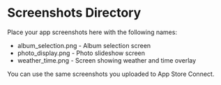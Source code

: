 # Screenshots Directory

Place your app screenshots here with the following names:
- album_selection.png - Album selection screen
- photo_display.png - Photo slideshow screen
- weather_time.png - Screen showing weather and time overlay

You can use the same screenshots you uploaded to App Store Connect.